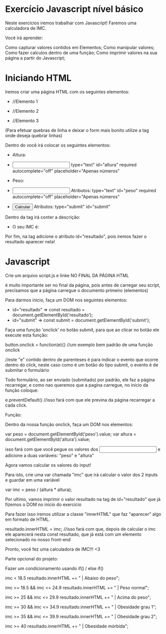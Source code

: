 # Exercício Javascript nível básico

Neste exercícios iremos trabalhar com Javascript!
Faremos uma calculadora de IMC.

Você irá aprender:

Como capturar valores contidos em Elementos;
Como manipular valores;
Como fazer calculos dentro de uma função;
Como imprimir valores na sua página a partir do Javascript;


# Iniciando HTML

Iremos criar uma página HTML com os seguintes elementos:

- <form> //Elemento 1

- <label> //Elemento 2
  
- <span> //Elemento 3

(Para efetuar quebras de linha e deixar o form mais bonito utilize a tag <br> onde deseja quebrar linhas)

Dentro do <form> você irá colocar os seguintes elementos:

- <label> Altura: 
- <input> type="text" id="altura" required autocomplete="off" placeholder="Apenas números"

- <label> Peso: 
- <input> Atributos: type="text" id="peso" required autocomplete="off" placeholder="Apenas números"

- <button>Calcular</button> Atributos: type="submit" id="submit"


Dentro da tag <label> irá conter a descrição: 

- O seu IMC é: 

Por fim, na tag <span> adicione o atributo id="resultado", pois iremos fazer o resultado aparecer nela!

# Javascript

Crie um arquivo script.js e linke NO FINAL DA PÁGINA HTML
<script src="caminho para o script"></script>

é muito importante ser no final da página, pois antes de carregar seu script, precisamos que a página carregue o documento primeiro (elementos)

Para darmos inicio, faça um DOM nos seguintes elementos:

- id="resultado" => const resultado = document.getElementById('resultado');
- id="submit" => const submit = document.getElementById('submit');

Faça uma função 'onclick' no botão submit, para que ao clicar no botão ele execute esta função:

button.onclick = function(e){} //um exemplo bem padrão de uma função onclick

//este "e" contido dentro de parenteses é para indicar o evento que ocorre dentro do click, neste caso como é um botão do tipo submit, o evento é de submitar o formulário

Todo formulário, ao ser enviado (submitado) por padrão, ele faz a página recarregar, e como nao queremos que a pagina carregue, no inicio da função coloque:

e.preventDefault() //isso fará com que ele previna da página recarregar a cada click.

Função:

Dentro da nossa função onclick, faça um DOM nos elementos:

var peso = document.getElementById('peso').value;
var altura = document.getElementById('altura').value;

isso fará com que você pegue os valores dos <input> e adicione a duas variáveis: "peso" e "altura"

Agora vamos calcular os valores do input!

Para isto, crie uma var chamada "imc" que irá calcular o valor dos 2 inputs e guardar em uma variável

var imc = peso / (altura * altura);

Por ultimo, vamos imprimir o valor resultado na tag de id="resultado" que já fizemos o DOM no inicio do exercício

Para fazer isso iremos utilizar a classe "innerHTML" que faz "aparecer" algo em formato de HTML.

resultado.innerHTML = imc; //isso fará com que, depois de calcular o imc ele aparecerá nesta const resultado, que já está com um elemento selecionado no nosso front-end

Pronto, você fez uma calculadora de IMC!!! <3



Parte opcional do projeto:

Fazer um condicionamento usando if() / else if()

imc < 18.5
resultado.innerHTML += " | Abaixo do peso";

imc >= 18.5 && imc <= 24.9
resultado.innerHTML += " | Peso normal";

imc >= 25 && imc <= 29.9
resultado.innerHTML += " | Acima do peso";

imc >= 30 && imc <= 34.9
resultado.innerHTML += " | Obesidade grau 1";

imc >= 35 && imc <= 39.9
resultado.innerHTML += " | Obesidade grau 2";

imc >= 40
resultado.innerHTML += " | Obesidade mórbida";